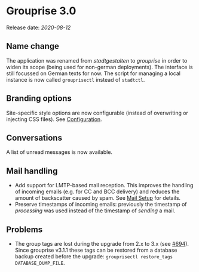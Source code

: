 # Grouprise 3.0

Release date: *2020-08-12*

## Name change

The application was renamed from *stadtgestalten* to *grouprise* in order to widen its scope
(being used for non-german deployments).  The interface is still focussed on German texts for now.
The script for managing a local instance is now called `grouprisectl` instead of `stadtctl`.

## Branding options

Site-specific style options are now configurable (instead of overwriting or injecting CSS files).
See [Configuration](/administration/configuration/options).

## Conversations

A list of unread messages is now available.

## Mail handling

* Add support for LMTP-based mail reception.  This improves the handling of incoming emails (e.g.
  for CC and BCC delivery) and reduces the amount of backscatter caused by spam.
  See [Mail Setup](/administration/mail_setup) for details.
* Preserve timestamps of incoming emails: previously the timestamp of *processing* was used instead
  of the timestamp of *sending* a mail.

## Problems

* The group tags are lost during the upgrade from 2.x to 3.x
  (see [#694](https://git.hack-hro.de/grouprise/grouprise/-/issues/694)).
  Since grouprise v3.1.1 these tags can be restored from a database backup created before the
  upgrade: `grouprisectl restore_tags DATABASE_DUMP_FILE`.
